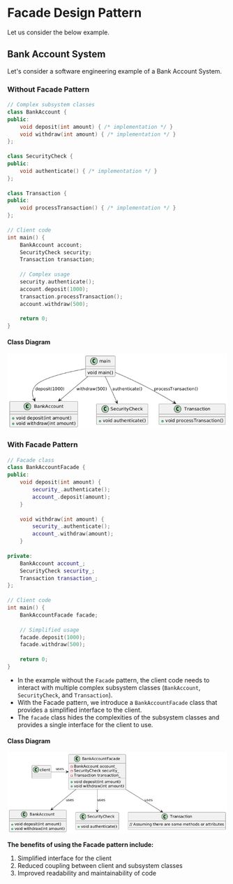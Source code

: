 # Facade Design Pattern

Let us consider the below example.

## Bank Account System

Let's consider a software engineering example of a Bank Account System.

### Without Facade Pattern

```C++
// Complex subsystem classes
class BankAccount {
public:
    void deposit(int amount) { /* implementation */ }
    void withdraw(int amount) { /* implementation */ }
};

class SecurityCheck {
public:
    void authenticate() { /* implementation */ }
};

class Transaction {
public:
    void processTransaction() { /* implementation */ }
};

// Client code
int main() {
    BankAccount account;
    SecurityCheck security;
    Transaction transaction;

    // Complex usage
    security.authenticate();
    account.deposit(1000);
    transaction.processTransaction();
    account.withdraw(500);

    return 0;
}
```

#### Class Diagram

![Image](../images/facade-without.png)

### With Facade Pattern

```C++
// Facade class
class BankAccountFacade {
public:
    void deposit(int amount) {
        security_.authenticate();
        account_.deposit(amount);
    }

    void withdraw(int amount) {
        security_.authenticate();
        account_.withdraw(amount);
    }

private:
    BankAccount account_;
    SecurityCheck security_;
    Transaction transaction_;
};

// Client code
int main() {
    BankAccountFacade facade;

    // Simplified usage
    facade.deposit(1000);
    facade.withdraw(500);

    return 0;
}
```

- In the example without the `Facade` pattern, the client code needs to interact with multiple complex subsystem classes (`BankAccount`, `SecurityCheck`, and `Transaction`).
- With the Facade pattern, we introduce a `BankAccountFacade` class that provides a simplified interface to the client.
- The `facade` class hides the complexities of the subsystem classes and provides a single interface for the client to use.

#### Class Diagram

![Image](../images/facade-with.png)

**The benefits of using the Facade pattern include:**

1. Simplified interface for the client
2. Reduced coupling between client and subsystem classes
3. Improved readability and maintainability of code
